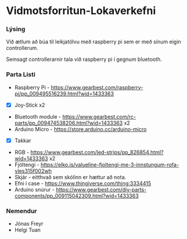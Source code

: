 # Vidmotsforritun-Lokaverkefni

### Lýsing
Við ætlum að búa til leikjatölvu með raspberry pi sem er með sínum eigin controllerum.

Semsagt controllerarnir tala við raspberry pi í gegnum bluetooth.

### Parta Listi
- Raspberry Pi - https://www.gearbest.com/raspberry-pi/pp_009495516239.html?wid=1433363
- [x] Joy-Stick x2
- Bluetooth module - https://www.gearbest.com/rc-parts/pp_009474538206.html?wid=1433363 x2
- Arduino Micro - https://store.arduino.cc/arduino-micro
- [x] Takkar
- RGB - https://www.gearbest.com/led-strips/pp_826854.html?wid=1433363 x2
- Fjöltengi - https://elko.is/valueline-fjoltengi-me-3-innstungum-rofa-vles315f002wh
- Skjár - eitthvað sem skólinn er hættur að nota.
- Efni í case - https://www.thingiverse.com/thing:3334415
- Arduino snúrur - https://www.gearbest.com/diy-parts-components/pp_009115042309.html?wid=1433363
### Nemendur
- Jónas Freyr
- Helgi Tuan
